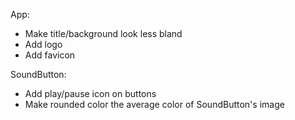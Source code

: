 App:

- Make title/background look less bland
- Add logo
- Add favicon

SoundButton:

- Add play/pause icon on buttons
- Make rounded color the average color of SoundButton's image
